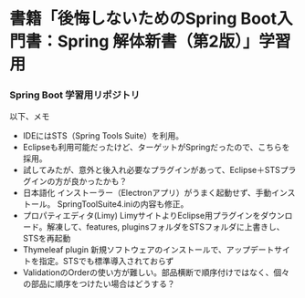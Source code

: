 # 書籍「後悔しないためのSpring Boot入門書：Spring 解体新書（第2版）」学習用

### Spring Boot 学習用リポジトリ

以下、メモ
* IDEにはSTS（Spring Tools Suite）を利用。
* Eclipseも利用可能だったけど、ターゲットがSpringだったので、こちらを採用。
* 試してみたが、意外と後入れ必要なプラグインがあって、Eclipse＋STSプラグインの方が良かったかも？
* 日本語化
  インストーラー（Electronアプリ）がうまく起動せず、手動インストール。
  SpringToolSuite4.iniの内容も修正。
* プロパティエディタ(Limy)
  LimyサイトよりEclipse用プラグインをダウンロード。解凍して、features, pluginsフォルダをSTSフォルダに上書きし、
  STSを再起動
* Thymeleaf plugin
   新規ソフトウェアのインストールで、アップデートサイトを指定。STSでも標準導入されておらず
* ValidationのOrderの使い方が難しい。部品横断で順序付けではなく、個々の部品に順序をつけたい場合はどうする？

